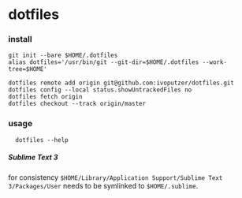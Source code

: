 # dotfiles

### install

```
git init --bare $HOME/.dotfiles
alias dotfiles='/usr/bin/git --git-dir=$HOME/.dotfiles --work-tree=$HOME'

dotfiles remote add origin git@github.com:ivoputzer/dotfiles.git
dotfiles config --local status.showUntrackedFiles no
dotfiles fetch origin
dotfiles checkout --track origin/master
```

### usage

```
  dotfiles --help
```

##### Sublime Text 3
for consistency `$HOME/Library/Application Support/Sublime Text 3/Packages/User` needs to be symlinked to `$HOME/.sublime`.
